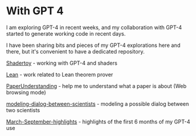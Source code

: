 # With GPT 4

I am exploring GPT-4 in recent weeks, and my collaboration with GPT-4 started to generate working code in recent days.

I have been sharing bits and pieces of my GPT-4 explorations here and there, but it's convenient to have a dedicated repository.

[Shadertoy](Shadertoy) - working with GPT-4 and shaders

[Lean](Lean) - work related to Lean theorem prover

[PaperUnderstanding](PaperUnderstanding) - help me to understand what a paper is about (Web browsing mode)

[modeling-dialog-between-scientists](modeling-dialog-between-scientists) - modeling a possible dialog between two scientists

[March-September-highlights](March-September-highlights) - highlights of the first 6 months of my GPT-4 use
